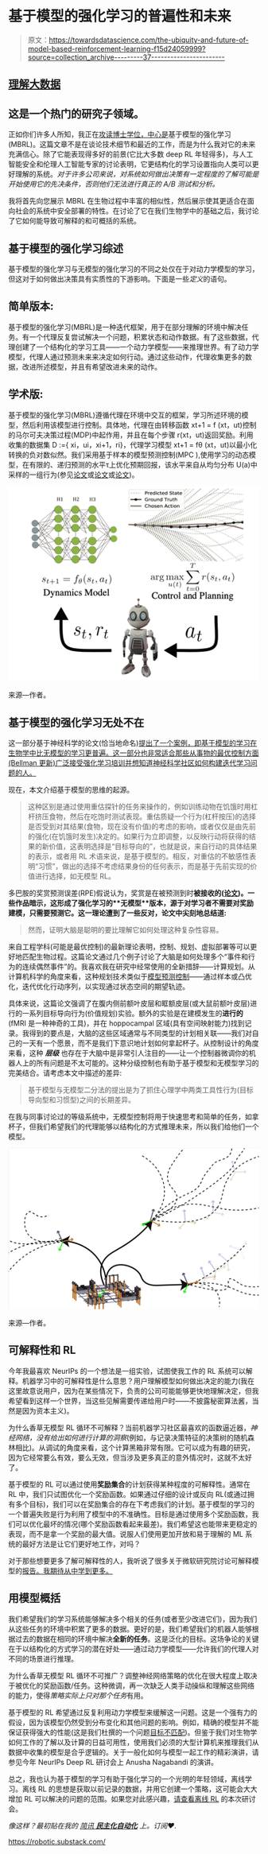 # 基于模型的强化学习的普遍性和未来

> 原文：<https://towardsdatascience.com/the-ubiquity-and-future-of-model-based-reinforcement-learning-f15d24059999?source=collection_archive---------37----------------------->

## [理解大数据](https://towardsdatascience.com/tagged/making-sense-of-big-data)

## 这是一个热门的研究子领域。

正如你们许多人所知，我正在[攻读博士学位，中心是](https://natolambert.me/quals_trim.pdf)基于模型的强化学习(MBRL)。这篇文章不是在谈论技术细节和最近的工作，而是为什么我对它的未来充满信心。除了它能表现得多好的前景(它比大多数 deep RL 年轻得多)，与人工智能安全和伦理人工智能专家的讨论表明，它更结构化的学习设置指向人类可以更好理解的系统。*对于许多公司来说，对系统如何做出决策有一定程度的了解可能是开始使用它的先决条件，否则他们无法进行真正的 A/B 测试和分析。*

我将首先向您展示 MBRL 在生物过程中丰富的相似性，然后展示使其更适合在面向社会的系统中安全部署的特性。在讨论了它在我们生物学中的基础之后，我讨论了它如何能导致可解释的和可概括的系统。

## 基于模型的强化学习综述

基于模型的强化学习与无模型的强化学习的不同之处仅在于对动力学模型的学习，但这对于如何做出决策具有实质性的下游影响。下面是一些*定义*的语句。

## 简单版本:

基于模型的强化学习(MBRL)是一种迭代框架，用于在部分理解的环境中解决任务。有一个代理反复尝试解决一个问题，积累状态和动作数据。有了这些数据，代理创建了一个结构化的学习工具——一个动力学模型——来推理世界。有了动力学模型，代理人通过预测未来来决定如何行动。通过这些动作，代理收集更多的数据，改进所述模型，并且有希望改进未来的动作。

## 学术版:

基于模型的强化学习(MBRL)遵循代理在环境中交互的框架，学习所述环境的模型，然后利用该模型进行控制。具体地，代理在由转移函数 xt+1 = f (xt，ut)控制的马尔可夫决策过程(MDP)中起作用，并且在每个步骤 r(xt，ut)返回奖励。利用收集的数据集 D :={ xi，ui，xi+1，ri}，代理学习模型 xt+1 = fθ (xt，ut)以最小化转换的负对数似然。我们采用基于样本的模型预测控制(MPC ),使用学习的动态模型，在有限的、递归预测的水平τ上优化预期回报，该水平来自从均匀分布 U(a)中采样的一组行为(参见[论文](https://arxiv.org/pdf/2002.04523)或[论文](https://arxiv.org/pdf/2012.09156.pdf)或[论文](https://arxiv.org/pdf/2009.01221.pdf))。

![](img/e4ba1e8b7d6e897a280b81286ef0060f.png)

来源—作者。

## 基于模型的强化学习无处不在

这一部分基于神经科学的论文(恰当地命名)[提出了一个案例，即基于模型的学习在生物学中比无模型的学习更普遍。这一部分也非常适合那些从事物的最优控制方面(Bellman 更新)广泛接受强化学习培训并想知道神经科学社区如何构建迭代学习问题的人。](http://www.cns.nyu.edu/%5C~daw/dsd12.pdf)

现在，本文介绍基于模型的思维的起源。

> 这种区别是通过使用重估探针的任务来操作的，例如训练动物在饥饿时用杠杆挤压食物，然后在吃饱时测试表现。重估质疑一个行为(杠杆按压)的选择是否受到对其结果(食物，现在没有价值)的考虑的影响，或者仅仅是由先前的强化(在饥饿时发生)决定的。如果行为立即调整，以反映行动将获得的结果的新价值，这表明选择是“目标导向的”，也就是说，来自行动的具体结果的表示，或者用 RL 术语来说，是基于模型的。相反，对重估的不敏感性表明“习惯”，做出的选择不考虑结果身份的任何表示，而是基于先前实现的价值进行选择，如无模型 RL。

多巴胺的奖赏预测误差(RPE)假说认为，奖赏是在被预测到时**被接收的([论文](https://www.ncbi.nlm.nih.gov/pmc/articles/PMC4826767/#:~:text=Reward%20prediction%20errors%20in%20dopamine%20neurons&text=The%20response%20to%20the%20reward,less%20than%20predicted%2C%20reward%20occurs.))。一些作品暗示，这形成了强化学习的**无模型**版本，源于对学习者不需要对奖励建模，只需要预测它。这一理论遭到了一些反对，论文中尖刻地总结道:**

> 然而，证明大脑是聪明的要比理解它如何处理这种复杂性容易。

来自工程学科(可能是最优控制)的最新理论表明，控制、规划、虚拟部署等可以更好地匹配生物过程。这篇论文通过几个例子讨论了大脑是如何处理多个“事件和行为的连续偶然事件”的。我喜欢我在研究中经常使用的全新措辞——计算规划。从计算机科学的角度来看，这种规划技术类似于[模型预测控制](https://en.wikipedia.org/wiki/Model_predictive_control)——通过样本或凸优化，迭代优化行动序列，以实现通过状态空间的期望轨迹。

具体来说，这篇论文强调了在腹内侧前额叶皮层和眶额皮层(或大鼠前额叶皮层)进行的一系列目标导向行为(价值规划)实验。额外的实验是在建模发生的**进行的** (fMRI 是一种神奇的工具)，并在 hoppocampal 区域(具有空间映射能力)找到记录。我得到的要点是，大脑的这些区域通常与不同类型的计划相关联——我们对自己的一天有一个愿景，而不是我们下意识地计划如何拿起杯子。从控制设计的角度来看，这种 ***层级*** 也存在于大脑中是非常引人注目的——让一个控制器微调你的机器人上的所有问题是不太可能的。这种分级控制也有助于基于模型和无模型学习的完美结合。请考虑本文中描述的差异:

> 基于模型与无模型二分法的提出是为了抓住心理学中两类工具性行为(目标导向型和习惯型)之间的长期差异。

在我与同事讨论过的等级系统中，无模型控制将用于快速思考和简单的任务，如拿杯子，但我们希望我们的代理能够以结构化的方式推理未来，所以我们给他们一个模型。

![](img/408d457bb929a951cc14116ebf324303.png)

来源—作者。

## 可解释性和 RL

今年我最喜欢 NeurIPs 的一个想法是一组实验，试图使我工作的 RL 系统可以解释。机器学习中的可解释性是什么意思？用户理解模型如何做出决定的能力(我在这里故意说用户，因为在某些情况下，负责的公司可能能够更快地理解决定，但我希望看到这样一个世界，当这些见解需要传递给用户时——不披露秘密算法酱，当然是因为资本主义)。

为什么香草无模型 RL 循环不可解释？当前机器学习社区最喜欢的函数逼近器，*神经网络，没有给出如何进行计算的洞察*(例如，与记录决策特征的决策树的随机森林相比)。从调试的角度来看，这个计算黑箱非常有限。它可以成为有趣的研究，因为它经常要么有效，要么无效，但当涉及更多真正的意外情况时，这就不太好了。

基于模型的 RL 可以通过使用**奖励集合**的计划获得某种程度的可解释性。通常在 RL 中，我们只试图优化一个奖励函数。如果通过仔细的设计或反向 RL(或通过拥有多个目标)，我们可以在奖励集合的存在下考虑我们的计划。基于模型的学习的一个普遍失败是行为利用了模型中的不准确性。目标是通过使用多个奖励函数，我们可以优化最坏的情况(哪个奖励函数看起来最差)。我们希望这也能带来更稳定的表现，而不是拿一个奖励的最大值。说服人们使用更加开放和易于理解的 ML 系统的最好方法是让它们更好地工作，对吗？

对于那些想要更多了解可解释性的人，我听说了很多关于微软研究院讨论可解释模型的[报告。我期待从中学到更多。](https://arxiv.org/abs/1802.07810)

## 用模型概括

我们希望我们的学习系统能够解决多个相关的任务(或者至少改进它们)，因为我们从这些任务的环境中积累了更多的数据。更好的是，我们希望我们的机器人能够根据过去的数据在相同的环境中解决**全新的任务**。这是泛化的目标。这场争论的关键在于以结构化的方式学习的潜在好处——通过动力学模型——允许我们的代理人对不同的场景进行推理。

为什么香草无模型 RL 循环不可推广？调整神经网络策略的优化在很大程度上取决于被优化的奖励函数/任务。这种微调，再一次缺乏人类手动操纵和理解这些网络的能力，使得*策略实际上只对那个任务*有用。

基于模型的 RL 希望通过反复利用动力学模型来缓解这一问题。这是一个强有力的假设，因为该模型仍然受到分布变化和其他问题的影响。例如，精确的模型并不能保证获得强大的性能(这是我们杜撰的一个问题[目标不匹配](https://arxiv.org/abs/2002.04523))。但鉴于我们对生物学如何工作的了解以及计算的日益可用性，使用我们必须的大型计算机来推理我们从数据中收集的模型是合乎逻辑的。关于一般化如何与模型一起工作的精彩演讲，请参见今年 NeurIPs Deep RL 研讨会上 Anusha Nagabandi 的演讲。

总之，我也认为基于模型的学习有助于强化学习的一个光明的年轻领域，离线学习。离线 RL 的思想是获取以前记录的数据，并用它创建一个策略，这可能会大大增加 RL 可以解决的问题的范围。如果您对此感兴趣，[请查看离线 RL](https://offline-rl-neurips.github.io) 的本次研讨会。

*像这样？最初贴在我的* [*简讯* ***民主化自动化***](https://democraticrobots.substack.com/) *上。订阅❤.*

<https://robotic.substack.com/> 